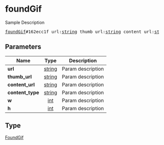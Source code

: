 # foundGif

Sample Description

<pre>
<a href="../constructor/foundGif.md">foundGif</a>#162ecc1f url:<a href="../type/string.md">string</a> thumb_url:<a href="../type/string.md">string</a> content_url:<a href="../type/string.md">string</a> content_type:<a href="../type/string.md">string</a> w:<a href="../type/int.md">int</a> h:<a href="../type/int.md">int</a> = <a href="../type/FoundGif.md">FoundGif</a>;
</pre>
## Parameters

| Name | Type | Description |
|------|:----:|-------------|
| **url** | <a href="../type/string.md">string</a> | Param description |
| **thumb_url** | <a href="../type/string.md">string</a> | Param description |
| **content_url** | <a href="../type/string.md">string</a> | Param description |
| **content_type** | <a href="../type/string.md">string</a> | Param description |
| **w** | <a href="../type/int.md">int</a> | Param description |
| **h** | <a href="../type/int.md">int</a> | Param description |

## Type

<a href="../type/FoundGif.md">FoundGif</a>
